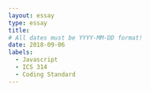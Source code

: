 ```yaml
---
layout: essay
type: essay
title: 
# All dates must be YYYY-MM-DD format!
date: 2018-09-06
labels: 
  - Javascript
  - ICS 314
  - Coding Standard
---
```



##
